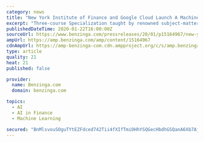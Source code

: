 ```yaml
---
category: news
title: "New York Institute of Finance and Google Cloud Launch A Machine Learning for Trading Specialization on Coursera"
excerpt: "Three-course Specialization taught by renowned subject-matter experts equips learners with sought-after skills in finance and AI MOUNTAIN VIEW, Calif. (PRWEB) January 22,"
publishedDateTime: 2020-01-22T16:00:00Z
sourceUrl: https://www.benzinga.com/pressreleases/20/01/p15164967/new-york-institute-of-finance-and-google-cloud-launch-a-machine-learning-for-trading-specializatio
ampUrl: https://amp.benzinga.com/amp/content/15164967
cdnAmpUrl: https://amp-benzinga-com.cdn.ampproject.org/c/s/amp.benzinga.com/amp/content/15164967
type: article
quality: 21
heat: 21
published: false

provider:
  name: Benzinga.com
  domain: benzinga.com

topics:
  - AI
  - AI in Finance
  - Machine Learning

secured: "BnMlsvouSOguTYtEZFdced742Tii4fXIfTmiOHhYSQGecHbdhGSQanA6Xb7AjoqVipD6A6t6sJXt18yolNsHsLXS3T4FH7L2y65jwQNZt+fAuoN/6nLVu/XERPUrSaXnkrhjK9RcnWqLHag1p8Zc9QuROdOx81StTSW7fKfb0EqNWRbldgtHAbkeQJjy7uMWkQslGHlrx6riBkr/zMzpMjBQoovlKEYrZ2CHRW2/8aop3R8JuaKnfV+pVSYjkrx6jsGPvEHgpkvKW3Sw6jyU+85Kp4ZIIxZkyMxAW0qw0dU=;BTh5x22QWnzdLcRbnRPUnw=="
---
```


